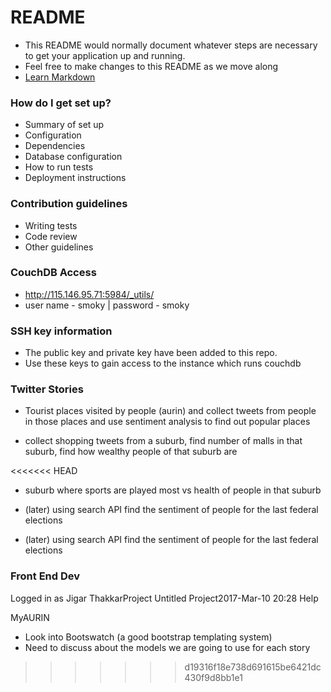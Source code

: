 # README #

* This README would normally document whatever steps are necessary to get your application up and running.
* Feel free to make changes to this README as we move along
* [Learn Markdown](https://bitbucket.org/tutorials/markdowndemo)


### How do I get set up? ###

* Summary of set up
* Configuration
* Dependencies
* Database configuration
* How to run tests
* Deployment instructions

### Contribution guidelines ###

* Writing tests
* Code review
* Other guidelines

### CouchDB Access ###
* http://115.146.95.71:5984/_utils/
* user name - smoky | password - smoky

### SSH key information ###
* The public key and private key have been added to this repo.
* Use these keys to gain access to the instance which runs couchdb

### Twitter Stories
* Tourist places visited by people (aurin) and collect tweets from people in those places and use sentiment analysis to find out popular places

* collect shopping tweets from a suburb, find number of malls in that suburb, find how wealthy people of that suburb are

<<<<<<< HEAD
* suburb where sports are played most vs health of people in that suburb

* (later) using search API find the sentiment of people for the last federal elections

* (later) using search API find the sentiment of people for the last federal elections

### Front End Dev 
Logged in as Jigar ThakkarProject Untitled Project2017-Mar-10 20:28
Help

MyAURIN

* Look into Bootswatch (a good bootstrap templating system)
* Need to discuss about the models we are going to use for each story
>>>>>>> d19316f18e738d691615be6421dc430f9d8bb1e1
